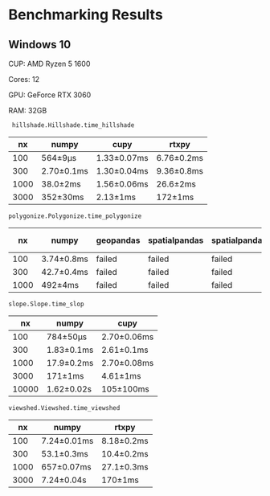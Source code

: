 Benchmarking Results
============

Windows 10
--------------
CUP: AMD Ryzen 5 1600

Cores: 12

GPU: GeForce RTX 3060

RAM: 32GB

```
 hillshade.Hillshade.time_hillshade
```
nx | numpy | cupy | rtxpy 
--- | --- | --- | --- 
100 | 564±9μs | 1.33±0.07ms | 6.76±0.2ms 
300 | 2.70±0.1ms | 1.30±0.04ms | 9.36±0.8ms 
1000 | 38.0±2ms | 1.56±0.06ms | 26.6±2ms
3000 | 352±30ms | 2.13±1ms | 172±1ms

```
polygonize.Polygonize.time_polygonize
```
nx | numpy | geopandas | spatialpandas | spatialpandas | rasterio-geopandas
--- | --- | --- | --- | --- | ---
100 | 3.74±0.8ms | failed | failed  | failed | failed
300 | 42.7±0.4ms | failed | failed  | failed | failed
1000 | 492±4ms | failed | failed | failed | failed

```
slope.Slope.time_slop
```
nx | numpy | cupy 
--- | --- | --- 
100 | 784±50μs | 2.70±0.06ms
300 | 1.83±0.1ms | 2.61±0.1ms
1000 | 17.9±0.2ms | 2.70±0.08ms
3000 | 171±1ms | 4.61±1ms
10000 | 1.62±0.02s | 105±100ms

```
viewshed.Viewshed.time_viewshed
```
nx | numpy | rtxpy 
--- | --- | --- 
100 | 7.24±0.01ms | 8.18±0.2ms
300 | 53.1±0.3ms | 10.4±0.2ms
1000 | 657±0.07ms | 27.1±0.3ms
3000 | 7.24±0.04s | 170±1ms

